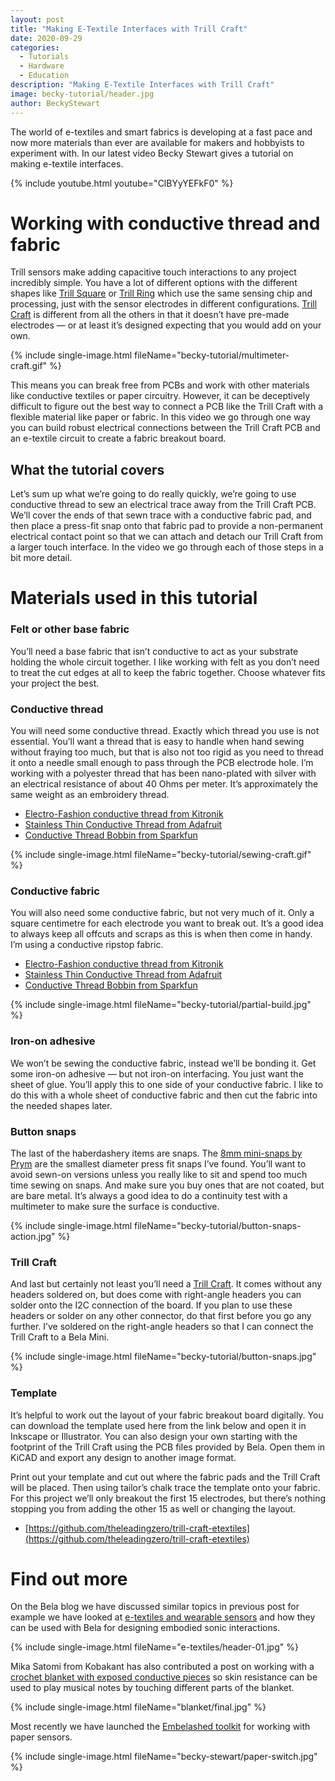 ```yaml
---
layout: post
title: "Making E-Textile Interfaces with Trill Craft"
date: 2020-09-29
categories:
  - Tutorials
  - Hardware
  - Education
description: "Making E-Textile Interfaces with Trill Craft"
image: becky-tutorial/header.jpg
author: BeckyStewart
---
```


The world of e-textiles and smart fabrics is developing at a fast pace and now more materials than ever are available for makers and hobbyists to experiment with. In our latest video Becky Stewart gives a tutorial on making e-textile interfaces.

{% include youtube.html youtube="ClBYyYEFkF0" %}

# Working with conductive thread and fabric

Trill sensors make adding capacitive touch interactions to any project incredibly simple. You have a lot of different options with the different shapes like [Trill Square](https://shop.bela.io/collections/trill/products/trill-square) or [Trill Ring](https://shop.bela.io/collections/trill/products/trill-ring) which use the same sensing chip and processing, just with the sensor electrodes in different configurations. [Trill Craft](https://shop.bela.io/collections/trill/products/trill-craft) is different from all the others in that it doesn’t have pre-made electrodes — or at least it’s designed expecting that you would add on your own.

{% include single-image.html fileName="becky-tutorial/multimeter-craft.gif" %}

This means you can break free from PCBs and work with other materials like conductive textiles or paper circuitry. However, it can be deceptively difficult to figure out the best way to connect a PCB like the Trill Craft with a flexible material like paper or fabric. In this video we go through one way you can build robust electrical connections between the Trill Craft PCB and an e-textile circuit to create a fabric breakout board.


## What the tutorial covers

Let’s sum up what we’re going to do really quickly, we’re going to use conductive thread to sew an electrical trace away from the Trill Craft PCB. We’ll cover the ends of that sewn trace with a conductive fabric pad, and then place a press-fit snap onto that fabric pad to provide a non-permanent electrical contact point so that we can attach and detach our Trill Craft from a larger touch interface. In the video we go through each of those steps in a bit more detail.


# Materials used in this tutorial

### Felt or other base fabric

You’ll need a base fabric that isn’t conductive to act as your substrate holding the whole circuit together. I like working with felt as you don’t need to treat the cut edges at all to keep the fabric together. Choose whatever fits your project the best.

### Conductive thread

You will need some conductive thread. Exactly which thread you use is not essential. You’ll want a thread that is easy to handle when hand sewing without fraying too much, but that is also not too rigid as you need to thread it onto a needle small enough to pass through the PCB electrode hole. I’m working with a polyester thread that has been nano-plated with silver with an electrical resistance of about 40 Ohms per meter. It’s approximately the same weight as an embroidery thread.

- [Electro-Fashion conductive thread from Kitronik](https://kitronik.co.uk/collections/e-textiles-conductive-thread/products/2722-conductive-thread-50-yards-45m)
- [Stainless Thin Conductive Thread from Adafruit](https://www.adafruit.com/product/640)
- [Conductive Thread Bobbin from Sparkfun](https://www.sparkfun.com/products/13814)

{% include single-image.html fileName="becky-tutorial/sewing-craft.gif" %}

### Conductive fabric

You will also need some conductive fabric, but not very much of it. Only a square centimetre for each electrode you want to break out. It’s a good idea to always keep all offcuts and scraps as this is when then come in handy. I’m using a conductive ripstop fabric.

- [Electro-Fashion conductive thread from Kitronik](https://kitronik.co.uk/collections/e-textiles-conductive-thread/products/2722-conductive-thread-50-yards-45m)
- [Stainless Thin Conductive Thread from Adafruit](https://www.adafruit.com/product/640)
- [Conductive Thread Bobbin from Sparkfun](https://www.sparkfun.com/products/13814)

{% include single-image.html fileName="becky-tutorial/partial-build.jpg" %}

### Iron-on adhesive

We won’t be sewing the conductive fabric, instead we’ll be bonding it. Get some iron-on adhesive — but not iron-on interfacing. You just want the sheet of glue. You’ll apply this to one side of your conductive fabric. I like to do this with a whole sheet of conductive fabric and then cut the fabric into the needed shapes later.


### Button snaps

The last of the haberdashery items are snaps. The [8mm mini-snaps by Prym](https://www.prym.com/en/non-sew-press-fastener-mini-8mm-silver-coloured-390360) are the smallest diameter press fit snaps I’ve found. You’ll want to avoid sewn-on versions unless you really like to sit and spend too much time sewing on snaps. And make sure you buy ones that are not coated, but are bare metal. It’s always a good idea to do a continuity test with a multimeter to make sure the surface is conductive.

{% include single-image.html fileName="becky-tutorial/button-snaps-action.jpg" %}

### Trill Craft

And last but certainly not least you’ll need a [Trill Craft](https://shop.bela.io/products/trill-craft). It comes without any headers soldered on, but does come with right-angle headers you can solder onto the I2C connection of the board. If you plan to use these headers or solder on any other connector, do that first before you go any further. I’ve soldered on the right-angle headers so that I can connect the Trill Craft to a Bela Mini.

{% include single-image.html fileName="becky-tutorial/button-snaps.jpg" %}


### Template

It’s helpful to work out the layout of your fabric breakout board digitally. You can download the template used here from the link below and open it in Inkscape or Illustrator. You can also design your own starting with the footprint of the Trill Craft using the PCB files provided by Bela. Open them in KiCAD and export any design to another image format.

Print out your template and cut out where the fabric pads and the Trill Craft will be placed. Then using tailor’s chalk trace the template onto your fabric. For this project we’ll only breakout the first 15 electrodes, but there’s nothing stopping you from adding the other 15 as well or changing the layout.

- [https://github.com/theleadingzero/trill-craft-etextiles](https://github.com/theleadingzero/trill-craft-etextiles)


# Find out more

On the Bela blog we have discussed similar topics in previous post for example we have looked at [e-textiles and wearable sensors](https://blog.bela.io/2019/01/26/e-textiles-embodied-interaction-bela/) and how they can be used with Bela for designing embodied sonic interactions.

{% include single-image.html fileName="e-textiles/header-01.jpg" %}

Mika Satomi from Kobakant has also contributed a post on working with a [crochet blanket with exposed conductive pieces](https://blog.bela.io/2019/04/24/blanket-mika-satomi/) so skin resistance can  be used to play musical notes by touching different parts of the blanket.

{% include single-image.html fileName="blanket/final.jpg" %}

Most recently we have launched the [Embelashed toolkit](https://blog.bela.io/2020/07/31/paper-sensors-with-bela-using-embelashed/) for working with paper sensors.

{% include single-image.html fileName="becky-stewart/paper-switch.jpg" %}
